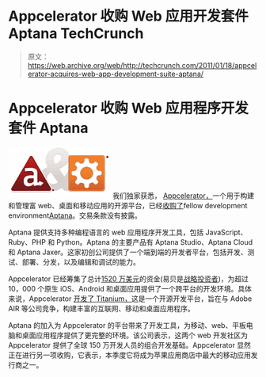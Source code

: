 # Appcelerator 收购 Web 应用开发套件 Aptana TechCrunch

> 原文：<https://web.archive.org/web/http://techcrunch.com/2011/01/18/appcelerator-acquires-web-app-development-suite-aptana/>

# Appcelerator 收购 Web 应用程序开发套件 Aptana

![](img/ed55320e2db5eb2de3a9e2145cb82e09.png)我们独家获悉， [Appcelerator，](https://web.archive.org/web/20230202231356/http://www.appcelerator.com/)一个用于构建和管理富 web、桌面和移动应用的开源平台，已经[收购了](https://web.archive.org/web/20230202231356/http://www.businesswire.com/news/home/20110118006793/en/Appcelerator-Acquires-Aptana-Unleash-Massive-Cloud-Connected-Mobile)fellow development environment[Aptana](https://web.archive.org/web/20230202231356/http://aptana.com/)。交易条款没有披露。

Aptana 提供支持多种编程语言的 web 应用程序开发工具，包括 JavaScript、Ruby、PHP 和 Python。Aptana 的主要产品有 Aptana Studio、Aptana Cloud 和 Aptana Jaxer。这家初创公司提供了一个端到端的开发者平台，包括开发、测试、部署、分发，以及编辑和调试的能力。

Appcelerator 已经筹集了总计[1520 万美元](https://web.archive.org/web/20230202231356/http://www.crunchbase.com/company/appcelerator)的资金(易贝是[战略投资者](https://web.archive.org/web/20230202231356/http://moconews.net/article/419-ebay-invests-in-appcelerator-as-part-of-9-million-round/))，为超过 10，000 个原生 iOS、Android 和桌面应用提供了一个跨平台的开发环境。具体来说，Appcelerator [开发了 Titanium，](https://web.archive.org/web/20230202231356/https://techcrunch.com/2009/02/25/appcelerator-releases-new-preview-of-open-source-developer-platform-titanium-adds-bells-and-whistles/)这是一个开源开发平台，旨在与 Adobe AIR 等公司竞争，构建丰富的互联网、移动和桌面应用程序。

Aptana 的加入为 Appcelerator 的平台带来了开发工具，为移动、web、平板电脑和桌面应用程序提供了更完整的环境。该公司表示，这两个 web 开发社区为 Appcelerator 提供了全球 150 万开发人员的组合开发基础。Appcelerator 显然正在进行另一项收购，它表示，本季度它将成为苹果应用商店中最大的移动应用发行商之一。